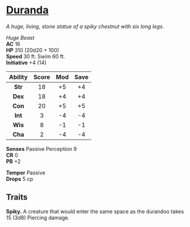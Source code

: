 # [Duranda](https://hollowknight.wiki/w/Durandoo)

*A huge, living, stone statue of a spiky chestnut with six long legs.*

*Huge Beast*  
**AC** 16  
**HP** 310 (20d20 + 100)  
**Speed** 30 ft. Swim 60 ft.  
**Initiative** +4 (14)  

| Ability | Score | Mod | Save |
|:-------:|:-----:|:---:|:----:|
| **Str** | 18    | +5  | +4   |
| **Dex** | 18    | +4  | +4   |
| **Con** | 20    | +5  | +5   |
| **Int** | 3     | -4  | -4   |
| **Wis** | 8     | -1  | -1   |
| **Cha** | 2     | -4  | -4   |

**Senses** Passive Perception 9  
**CR** 0  
**PB** +2  

**Temper** Passive  
**Drops** 5 cp  

## Traits

**Spiky.** A creature that would enter the same space as the durandoo takes 15 (3d8) Piercing damage.
